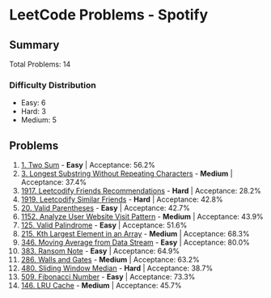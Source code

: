 # LeetCode Problems - Spotify

## Summary
Total Problems: 14

### Difficulty Distribution

- Easy: 6
- Hard: 3
- Medium: 5

## Problems

1. [1. Two Sum](https://leetcode.com/problems/two-sum/) - **Easy** | Acceptance: 56.2%
2. [3. Longest Substring Without Repeating Characters](https://leetcode.com/problems/longest-substring-without-repeating-characters/) - **Medium** | Acceptance: 37.4%
3. [1917. Leetcodify Friends Recommendations](https://leetcode.com/problems/leetcodify-friends-recommendations/) - **Hard** | Acceptance: 28.2%
4. [1919. Leetcodify Similar Friends](https://leetcode.com/problems/leetcodify-similar-friends/) - **Hard** | Acceptance: 42.8%
5. [20. Valid Parentheses](https://leetcode.com/problems/valid-parentheses/) - **Easy** | Acceptance: 42.7%
6. [1152. Analyze User Website Visit Pattern](https://leetcode.com/problems/analyze-user-website-visit-pattern/) - **Medium** | Acceptance: 43.9%
7. [125. Valid Palindrome](https://leetcode.com/problems/valid-palindrome/) - **Easy** | Acceptance: 51.6%
8. [215. Kth Largest Element in an Array](https://leetcode.com/problems/kth-largest-element-in-an-array/) - **Medium** | Acceptance: 68.3%
9. [346. Moving Average from Data Stream](https://leetcode.com/problems/moving-average-from-data-stream/) - **Easy** | Acceptance: 80.0%
10. [383. Ransom Note](https://leetcode.com/problems/ransom-note/) - **Easy** | Acceptance: 64.9%
11. [286. Walls and Gates](https://leetcode.com/problems/walls-and-gates/) - **Medium** | Acceptance: 63.2%
12. [480. Sliding Window Median](https://leetcode.com/problems/sliding-window-median/) - **Hard** | Acceptance: 38.7%
13. [509. Fibonacci Number](https://leetcode.com/problems/fibonacci-number/) - **Easy** | Acceptance: 73.3%
14. [146. LRU Cache](https://leetcode.com/problems/lru-cache/) - **Medium** | Acceptance: 45.7%